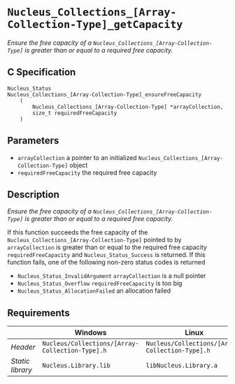 # `Nucleus_Collections_[Array-Collection-Type]_getCapacity`
*Ensure the free capacity of a `Nucleus_Collections_[Array-Collection-Type]` is greater than or equal to a required free capacity.*

## C Specification
```
Nucleus_Status
Nucleus_Collections_[Array-Collection-Type]_ensureFreeCapacity
    (
        Nucleus_Collections_[Array-Collection-Type] *arrayCollection,
        size_t requiredFreeCapacity
    )
```

## Parameters
- `arrayCollection` a pointer to an initialized `Nucleus_Collections_[Array-Collection-Type]` object
- `requiredFreeCapacity` the required free capacity

## Description
*Ensure the free capacity of a `Nucleus_Collections_[Array-Collection-Type]` is greater than or equal to a required free capacity.*

If this function succeeds the free capacity of the `Nucleus_Collections_[Array-Collection-Type]` pointed to by `arrayCollection`
is greater than or equal to the required free capacity `requiredFreeCapacity` and `Nucleus_Status_Success` is returned.
If this function fails, one of the following non-zero status codes is returned
- `Nucleus_Status_InvalidArgument` `arrayCollection` is a null pointer
- `Nucleus_Status_Overflow` `requiredFreeCapacity` is too big
- `Nucleus_Status_AllocationFailed` an allocation failed

## Requirements

|                      | Windows                                         | Linux                                           |
|----------------------|-------------------------------------------------|-------------------------------------------------|
| *Header*             | `Nucleus/Collections/[Array-Collection-Type].h` | `Nucleus/Collections/[Array-Collection-Type].h` |
| *Static library*     | `Nucleus.Library.lib`                           | `libNucleus.Library.a`                          |
